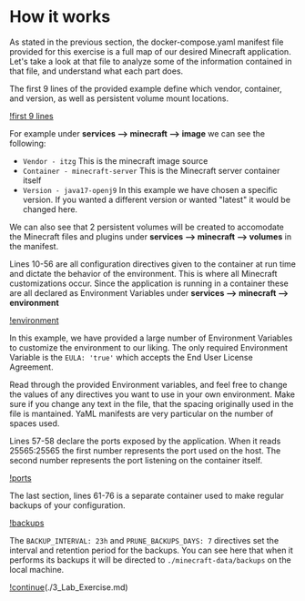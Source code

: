# How it works

As stated in the previous section, the docker-compose.yaml manifest file provided for this exercise is a full map of our desired Minecraft application. Let's take a look at that file to analyze some of the information contained in that file, and understand what each part does.

The first 9 lines of the provided example define which vendor, container, and version, as well as persistent volume mount locations. 

[!first 9 lines](./images/docker-compose_first9.png)

For example under **services --> minecraft --> image** we can see the following:
- `Vendor - itzg` This is the minecraft image source
- `Container - minecraft-server` This is the Minecraft server container itself
- `Version - java17-openj9` In this example we have chosen a specific version. If you wanted a different version or wanted "latest" it would be changed here.

We can also see that 2 persistent volumes will be created to accomodate the Minecraft files and plugins under **services --> minecraft --> volumes** in the manifest.

Lines 10-56 are all configuration directives given to the container at run time and dictate the behavior of the environment. This is where all Minecraft customizations occur. Since the application is running in a container these are all declared as Environment Variables under **services --> minecraft --> environment**

[!environment](./images/environment.png)

In this example, we have provided a large number of Environment Variables to customize the environment to our liking. The only required Environment Variable is the `EULA: 'true'` which accepts the End User License Agreement. 

Read through the provided Environment variables, and feel free to change the values of any directives you want to use in your own environment. Make sure if you change any text in the file, that the spacing originally used in the file is mantained. YaML manifests are very particular on the number of spaces used.

Lines 57-58 declare the ports exposed by the application. When it reads 25565:25565 the first number represents the port used on the host. The second number represents the port listening on the container itself.

[!ports](./images/ports.png)

The last section, lines 61-76 is a separate container used to make regular backups of your configuration. 

[!backups](./images/backups.png)

The `BACKUP_INTERVAL: 23h` and `PRUNE_BACKUPS_DAYS: 7` directives set the interval and retention period for the backups. You can see here that when it performs its backups it will be directed to `./minecraft-data/backups` on the local machine.

[!continue](./images/continue.png)(./3_Lab_Exercise.md)